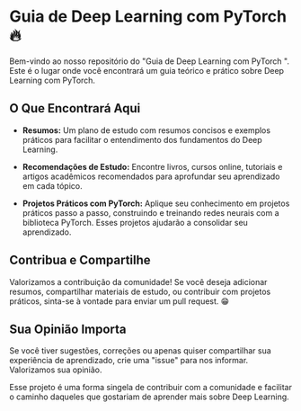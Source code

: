 # Guia de Deep Learning com PyTorch 🔥

Bem-vindo ao nosso repositório do "Guia de Deep Learning com PyTorch ". Este é o lugar onde você encontrará um guia teórico e prático sobre Deep Learning com PyTorch.

## O Que Encontrará Aqui

- **Resumos:** Um plano de estudo com resumos concisos e exemplos práticos para facilitar o entendimento dos fundamentos do Deep Learning.

- **Recomendações de Estudo:** Encontre livros, cursos online, tutoriais e artigos acadêmicos recomendados para aprofundar seu aprendizado em cada tópico.

- **Projetos Práticos com PyTorch:** Aplique seu conhecimento em projetos práticos passo a passo, construindo e treinando redes neurais com a biblioteca PyTorch. Esses projetos ajudarão a consolidar seu aprendizado.

## Contribua e Compartilhe

Valorizamos a contribuição da comunidade! Se você deseja adicionar resumos, compartilhar materiais de estudo, ou contribuir com projetos práticos, sinta-se à vontade para enviar um pull request. 😁

## Sua Opinião Importa

Se você tiver sugestões, correções ou apenas quiser compartilhar sua experiência de aprendizado, crie uma "issue" para nos informar. Valorizamos sua opinião.

Esse projeto é uma forma singela de contribuir com a comunidade e facilitar o caminho daqueles que gostariam de aprender mais sobre Deep Learning. 






